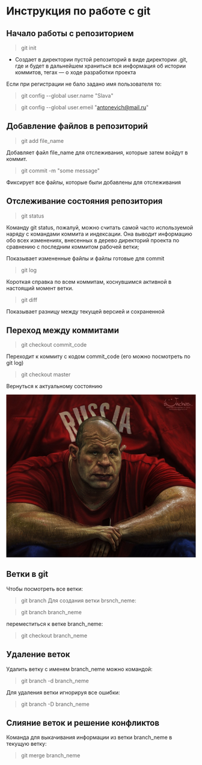 # Инструкция по работе с git

## Начало работы с репозиторием
> git init

* Cоздает в директории пустой репозиторий в виде директории .git, где и будет в дальнейшем храниться вся информация об истории коммитов, тегах — о ходе разработки проекта

Если при регистрации не бало задано имя пользователя то:

> git config --global user.name "Slava"

> git config --global user.emeil "antonevich@mail.ru"

## Добавление файлов в репозиторий


> git add file_name

Добавляет файл file_name для отслеживания, которые затем войдут в коммит.


>git commit -m "some message"

Фиксирует все файлы, которые были добавлены для отслеживания

## Отслеживание состояния репозитория

> git status

Команду git status, пожалуй, можно считать самой часто используемой наряду с
командами коммита и индексации. Она выводит информацию обо всех изменениях,
внесенных в дерево директорий проекта по сравнению с последним коммитом рабочей
ветки;

Показывает измененные файлы и файлы готовые для commit

> git log

Короткая справка по всем коммитам, коснувшимся активной в настоящий момент ветки.

> git diff

Показывает разницу между текущей версией и сохраненной

## Переход между коммитами
> git checkout commit_code

Переходит к коммиту с кодом commit_code  (его можно посмотреть по git log) 

> git checkout master

 Вернуться к актуальному состоянию


 ![error](Fedya.jpg)

## Ветки в git

Чтобы посмотреть все ветки:

> git branch
Для создания ветки brsnch_neme:

> git branch branch_neme

переместиться к ветке branch_neme:

> git checkout branch_neme

 ## Удаление веток
Удалить ветку с именем branch_neme можно командой:

 > git branch -d branch_neme

Для удаления ветки игнорируя все ошибки:
>git branch -D branch_neme

## Слияние веток и решение конфликтов

Команда для выкачивания информации из ветки branch_neme в текущую ветку:

> git merge branch_neme







